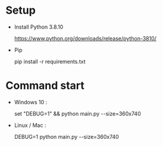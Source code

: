 # Setup

- Install Python 3.8.10
  
  https://www.python.org/downloads/release/python-3810/
 
- Pip

  pip install -r requirements.txt

# Command start 

- Windows 10 :

  set "DEBUG=1" && python main.py --size=360x740


- Linux / Mac :
  
  DEBUG=1 python main.py --size=360x740
